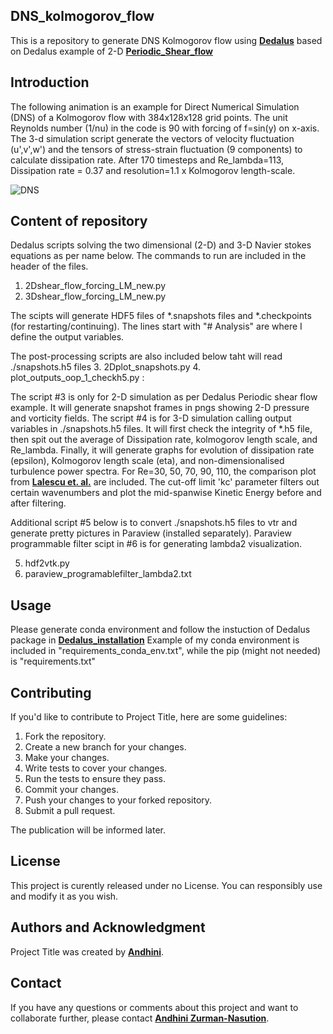 ## **DNS_kolmogorov_flow**
This is a repository to generate DNS Kolmogorov flow using **[Dedalus](https://dedalus-project.readthedocs.io/en/latest/#)** based on Dedalus example of 2-D **[Periodic_Shear_flow](https://dedalus-project.readthedocs.io/en/latest/pages/examples/ivp_2d_shear_flow.html)**

## **Introduction**
The following animation is an example for Direct Numerical Simulation (DNS) of a Kolmogorov flow with 384x128x128 grid points. The unit Reynolds number (1/nu) in the code is 90 with forcing of f=sin(y) on x-axis. The 3-d simulation script generate the vectors of velocity fluctuation (u',v',w') and the tensors of stress-strain fluctuation (9 components) to calculate dissipation rate. After 170 timesteps and Re_lambda=113, Dissipation rate = 0.37 and resolution=1.1 x Kolmogorov length-scale. 

![DNS](https://github.com/andhini/DNS_kolmogorov_flow/blob/main/Kolmogorov_flow_384x128x128.gif)

## **Content of repository**

Dedalus scripts solving the two dimensional (2-D) and 3-D Navier stokes equations as per name below. The commands to run are included in the header of the files.

1. 2Dshear_flow_forcing_LM_new.py
2. 3Dshear_flow_forcing_LM_new.py

The scipts will generate HDF5 files of *.snapshots files and *.checkpoints (for restarting/continuing). The lines start with "# Analysis" are where I define the output variables.

The post-processing scripts are also included below taht will read ./snapshots.h5 files
3. 2Dplot_snapshots.py 
4. plot_outputs_oop_1_checkh5.py :

The script #3 is only for 2-D simulation as per Dedalus Periodic shear flow example. It will generate snapshot frames in pngs showing 2-D pressure and vorticity fields.
The script #4 is for 3-D simulation calling output variables in ./snapshots.h5 files. It will first check the integrity of *.h5 file, then spit out the average of Dissipation rate, kolmogorov length scale, and Re_lambda. Finally, it will generate graphs for evolution of dissipation rate (epsilon), Kolmogorov length scale (eta), and non-dimensionalised turbulence power spectra. For Re=30, 50, 70, 90, 110, the comparison plot from **[Lalescu et. al.](https://doi.org/10.1103/PhysRevLett.110.084102)** are included. The cut-off limit 'kc' parameter filters out certain wavenumbers and plot the mid-spanwise Kinetic Energy before and after filtering. 

Additional script #5 below is to convert ./snapshots.h5 files to vtr and generate pretty pictures in Paraview (installed separately). Paraview programmable filter scipt in #6 is for generating lambda2  visualization. 

5. hdf2vtk.py
6. paraview_programablefilter_lambda2.txt

## **Usage**

Please generate conda environment and follow the instuction of Dedalus package in **[Dedalus_installation](https://dedalus-project.readthedocs.io/en/latest/pages/installation.html)**
Example of my conda environment is included in "requirements_conda_env.txt", while the pip (might not needed) is "requirements.txt"

## **Contributing**

If you'd like to contribute to Project Title, here are some guidelines:

1. Fork the repository.
2. Create a new branch for your changes.
3. Make your changes.
4. Write tests to cover your changes.
5. Run the tests to ensure they pass.
6. Commit your changes.
7. Push your changes to your forked repository.
8. Submit a pull request.

The publication will be informed later.

## **License**

This project is curently released under no License. You can responsibly use and modify it as you wish.  

## **Authors and Acknowledgment**

Project Title was created by **[Andhini](https://github.com/andhini)**.

## **Contact**

If you have any questions or comments about this project and want to collaborate further, please contact **[Andhini Zurman-Nasution](andhininznasution@gmail.com)**.




